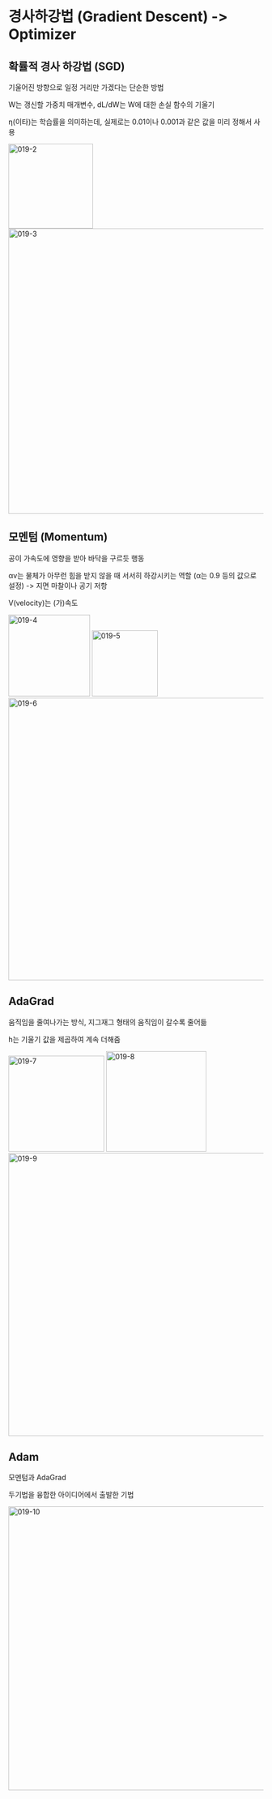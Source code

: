 # 경사하강법 (Gradient Descent) -> Optimizer

## 확률적 경사 하강법 (SGD)
기울어진 방향으로 일정 거리만 가겠다는 단순한 방법

W는 갱신할 가중치 매개변수, dL/dW는 W에 대한 손실 함수의 기울기

η(이타)는 학습률을 의미하는데, 실제로는 0.01이나 0.001과 같은 값을 미리 정해서 사용


<img width="167" alt="019-2" src="https://user-images.githubusercontent.com/63298243/99655089-9a7cc680-2a9e-11eb-9e6e-955551e5a30c.png">

<img width="563" alt="019-3" src="https://user-images.githubusercontent.com/63298243/99655092-9b155d00-2a9e-11eb-8f53-2a96be2e6849.png">

## 모멘텀 (Momentum)
공이 가속도에 영향을 받아 바닥을 구르듯 행동

αv는 물체가 아무런 힘을 받지 않을 때 서서히 하강시키는 역할 (α는 0.9 등의 값으로 설정) -> 지면 마찰이나 공기 저항

V(velocity)는 (가)속도

<img width="161" alt="019-4" src="https://user-images.githubusercontent.com/63298243/99655095-9cdf2080-2a9e-11eb-9cd4-3186fb1f75f0.png">

<img width="130" alt="019-5" src="https://user-images.githubusercontent.com/63298243/99655097-9d77b700-2a9e-11eb-9a85-f413024f260e.png">

<img width="557" alt="019-6" src="https://user-images.githubusercontent.com/63298243/99655553-360e3700-2a9f-11eb-8c15-0866b4db8779.png">

## AdaGrad
움직임을 줄여나가는 방식, 지그재그 형태의 움직임이 갈수록 줄어듦

h는 기울기 값을 제곱하여 계속 더해줌

<img width="189" alt="019-7" src="https://user-images.githubusercontent.com/63298243/99655569-39092780-2a9f-11eb-889c-26dda792c04b.png">

<img width="198" alt="019-8" src="https://user-images.githubusercontent.com/63298243/99655571-39092780-2a9f-11eb-8455-3366924ddebf.png">

<img width="558" alt="019-9" src="https://user-images.githubusercontent.com/63298243/99655572-39a1be00-2a9f-11eb-8ec8-63fae7ecb2e8.png">


## Adam
모멘텀과 AdaGrad

두기법을 융합한 아이디어에서 출발한 기법

<img width="560" alt="019-10" src="https://user-images.githubusercontent.com/63298243/99655574-3a3a5480-2a9f-11eb-81be-14943268feb7.png">
